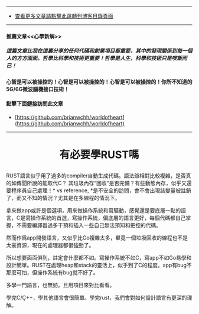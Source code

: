****
- [查看更多文章請點擊此跳轉到博客目錄頁面](../../tableOfContent.md) 

****
#### 推薦文章<<心學新解>>

##### *_這篇文章比我在這裏分享的任何代碼和創業項目都重要，其中的發現關係到每一個人的方方面面。哲學比科學和技術更重要！哲學是人生，科學和技術只是喫飯而已！_*

#### 心智是可以被操控的！心智是可以被操控的！心智是可以被操控的！你所不知道的5G/6G微波腦機接口技術！ 

#### 點擊下面鏈接訪問此文章
- [https://github.com/brianwchh/worldofheart](https://github.com/brianwchh/worldofheart)

****


# <p align="center"> 有必要學RUST嗎   </p>

RUST語言似乎用了過多的compiler自動生成代碼。語法爺相對比較複雜，是否真的如傳聞所說的能取代C？  其垃圾內存“回收”是否完備？有些動態內存，似乎又還要程序員自己處理！* vs reference, *是不安全的訪問，會不會出現該變量被註銷了，而又不知的情況？尤其是在多線程的情況下。

拿來做app或許是個選項，用來做操作系統和寫驅動，感覺還是要底層一點的語言，C是寫操作系統的首選，寫操作系統，偏底層的語言更好，每個代碼都自己掌握，不需要編譯器過多干預和插入一些自己無法預知和把控的代碼。

然而作爲app開發語言，又似乎比Go複雜太多，畢竟一個垃圾回收的線程也不是太豪資源，現在的處理器都很強勁了。

所以想要面面俱到，註定會什麼都不如。寫操作系統不如C，寫app不如Go易學和設計簡單。RUST在處理heap和stack的靈活上，似乎到了C的程度。app有bug不那麼可怕，但操作系統有bug就不好了。

多學一門語言，也無妨。且用項目來對比看看。  

學完C/Ç++，學其他語言會很簡單。學完rust，我們會對如何設計語言有更深的理解。   





